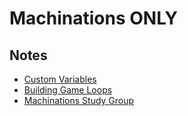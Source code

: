 # Machinations ONLY

## Notes
- [Custom Variables](/software/platforms/machinations/machinations_intro-to-custom-variables.md)
- [Building Game Loops](software/platforms/machinations/how-to-build-your-game-loops-in-machinations.md)
- [Machinations Study Group](/software/platforms/machinations/machinations-study-group.md)
